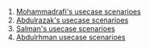 1. [Mohammadrafi's usecase scenarioes](./UCs-MOHAMMAD-RAFI.pdf)
2. [Abdulrazak's usecase scenarioes](./UCs-abdulrazak.pdf)
3. [Salman's usecase scenarioes](./UCs-salman.pdf)
4. [Abdulrhman usecase scenarioes](./UCs-abdulrhman.pdf)
